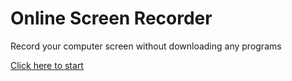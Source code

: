 # Online Screen Recorder
Record your computer screen without downloading any programs

[Click here to start](https://josejefferson.github.io/online-screen-recorder/)
